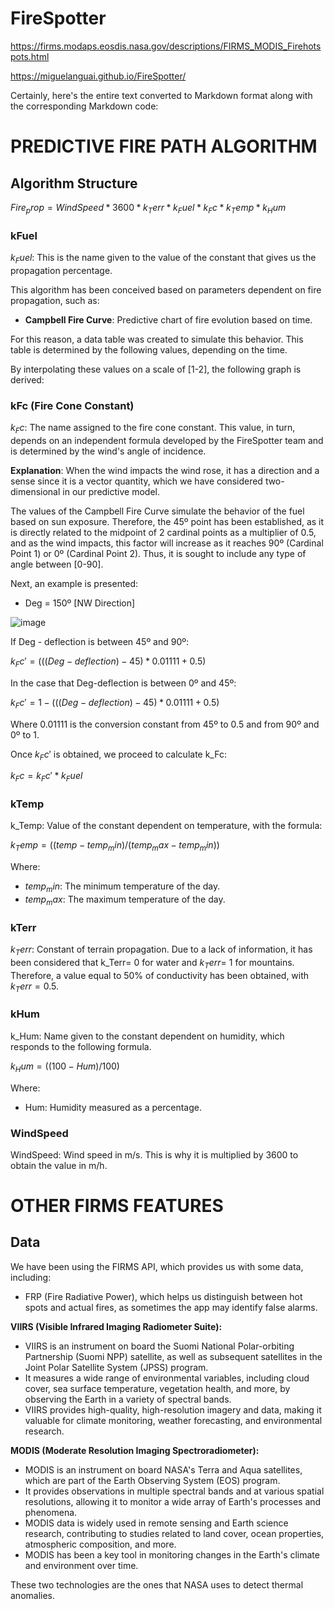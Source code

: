 # FireSpotter

https://firms.modaps.eosdis.nasa.gov/descriptions/FIRMS_MODIS_Firehotspots.html

https://miguelanguai.github.io/FireSpotter/

Certainly, here's the entire text converted to Markdown format along with the corresponding Markdown code:


# PREDICTIVE FIRE PATH ALGORITHM

## Algorithm Structure


$Fire_prop = WindSpeed * 3600 * k_Terr * k_Fuel * k_Fc * k_Temp * k_Hum$

### kFuel

$k_Fuel:$ This is the name given to the value of the constant that gives us the propagation percentage.


This algorithm has been conceived based on parameters dependent on fire propagation, such as:

- **Campbell Fire Curve**: Predictive chart of fire evolution based on time.

For this reason, a data table was created to simulate this behavior. This table is determined by the following values, depending on the time.

By interpolating these values on a scale of [1-2], the following graph is derived:

### kFc (Fire Cone Constant)

$k_Fc$: The name assigned to the fire cone constant. This value, in turn, depends on an independent formula developed by the FireSpotter team and is determined by the wind's angle of incidence.

**Explanation**: When the wind impacts the wind rose, it has a direction and a sense since it is a vector quantity, which we have considered two-dimensional in our predictive model.

The values of the Campbell Fire Curve simulate the behavior of the fuel based on sun exposure. Therefore, the 45º point has been established, as it is directly related to the midpoint of 2 cardinal points as a multiplier of 0.5, and as the wind impacts, this factor will increase as it reaches 90º (Cardinal Point 1) or 0º (Cardinal Point 2). Thus, it is sought to include any type of angle between [0-90].

Next, an example is presented:

- Deg = 150º [NW Direction]

![image](https://github.com/miguelanguai/FireSpotter/assets/147279879/ad18cc96-c357-4b6e-866a-c4423c7f73c1)

If Deg - deflection is between 45º and 90º:

$k_Fc' = (((Deg-deflection) - 45) * 0.01111 + 0.5)$

In the case that Deg-deflection is between 0º and 45º:

$k_Fc' = 1 - (((Deg-deflection) - 45) * 0.01111 + 0.5)$


Where 0.01111 is the conversion constant from 45º to 0.5 and from 90º and 0º to 1.

Once $k_Fc'$ is obtained, we proceed to calculate k_Fc:

$k_Fc = k_Fc' * k_Fuel$

### kTemp

k_Temp: Value of the constant dependent on temperature, with the formula:

$k_Temp = ((temp - temp_min) / (temp_max - temp_min))$

Where:

- $temp_min$: The minimum temperature of the day.
- $temp_max$: The maximum temperature of the day.

### kTerr

$k_Terr:$ Constant of terrain propagation. Due to a lack of information, it has been considered that k_Terr= 0 for water and $k_Terr$= 1 for mountains. Therefore, a value equal to 50% of conductivity has been obtained, with $k_Terr= 0.5$.

### kHum

k_Hum: Name given to the constant dependent on humidity, which responds to the following formula.

$k_Hum = ((100 - Hum) / 100)$


Where:

- Hum: Humidity measured as a percentage.

### WindSpeed

WindSpeed: Wind speed in m/s. This is why it is multiplied by 3600 to obtain the value in m/h.

# OTHER FIRMS FEATURES

## Data

We have been using the FIRMS API, which provides us with some data, including:
  - FRP (Fire Radiative Power), which helps us distinguish between hot spots and actual fires, as sometimes the app may identify false alarms.

**VIIRS (Visible Infrared Imaging Radiometer Suite):**

- VIIRS is an instrument on board the Suomi National Polar-orbiting Partnership (Suomi NPP) satellite, as well as subsequent satellites in the Joint Polar Satellite System (JPSS) program.
- It measures a wide range of environmental variables, including cloud cover, sea surface temperature, vegetation health, and more, by observing the Earth in a variety of spectral bands.
- VIIRS provides high-quality, high-resolution imagery and data, making it valuable for climate monitoring, weather forecasting, and environmental research.

**MODIS (Moderate Resolution Imaging Spectroradiometer):**

- MODIS is an instrument on board NASA's Terra and Aqua satellites, which are part of the Earth Observing System (EOS) program.
- It provides observations in multiple spectral bands and at various spatial resolutions, allowing it to monitor a wide array of Earth's processes and phenomena.
- MODIS data is widely used in remote sensing and Earth science research, contributing to studies related to land cover, ocean properties, atmospheric composition, and more.
- MODIS has been a key tool in monitoring changes in the Earth's climate and environment over time.

These two technologies are the ones that NASA uses to detect thermal anomalies.

